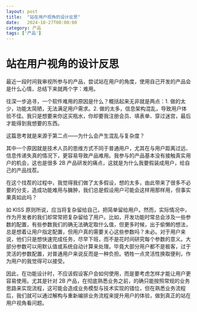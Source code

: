 ```yaml
---
layout: post
title:  "站在用户视角的设计反思"
date:   2024-10-27T00:00:00
category: 产品
tags: ['产品']
---
```


# 站在用户视角的设计反思

最近一段时间我审视所参与的产品，尝试站在用户的角度，使用自己开发的产品会是什么心情，总结下来就两个字：难用。

往深一步追寻，一个软件难用的原因是什么？概括起来无非就是两点：1. 做的太少，功能太简陋，无法满足用户需求。2. 做的太多，信息架构混乱，导致用户体验不佳。我只是想要来你这买瓶水，你却要我注册会员、填表单、穿过迷宫，最后才能得到我想要的东西。

这篇思考就是来源于第二点——为什么会产生混乱与复杂度？

其中一个原因就是技术人员的思维方式不同于普通用户，尤其在与用户距离过远、信息传递失真的情况下，更容易导致产品难用。我参与的产品基本没有接触真实用户的机会，这也是很多 2B 产品研发的痛点，这就是为什么我要假装成用户，给自己的产品找茬。

在这个找茬的过程中，我觉得我们做了太多假设，想的太多，由此带来了很多不必要的分支，造成功能难用与臃肿，我们总是假设用户可能会这样用那样用，但事实果真如此吗？

如 KISS 原则所说，应当将复杂留给自己，把简单留给用户。然而，实际情况中，作为开发者的我们却常常把复杂留给了用户。比如，开发功能时常总会涉及一些参数的配置，有些参数我们的确无法确定取什么值，但更多时候，出于偷懒的想法，总是想着让用户指定配置，但用户真的需要关心这些参数吗？未必。对于用户来说，他们只是想快速完成任务，尽早下班，而不是花时间研究每个参数的意义。大部分参数可以用默认值或系统自动计算来处理。毕竟大部分用户都不是极客，过于灵活的参数配置，对普通用户来说反而是一种负担。牺牲一点灵活性换取便利，作为用户的我觉得可以接受。

因此，在功能设计时，不应该假设客户会如何使用，而是要考虑怎样才能让用户更容易使用。尤其是针对 2B 产品，在彻底熟悉业务之前，的确只能按照常规的业务思路来实现流程，这可能会造成业务模型与技术实现的错位，但在熟悉业务流程后，我们就可以通过解构与重新编排业务流程来提升用户的体验，做到真正的站在用户视角看问题。
